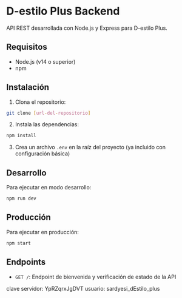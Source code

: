 # D-estilo Plus Backend

API REST desarrollada con Node.js y Express para D-estilo Plus.

## Requisitos

- Node.js (v14 o superior)
- npm

## Instalación

1. Clona el repositorio:
```bash
git clone [url-del-repositorio]
```

2. Instala las dependencias:
```bash
npm install
```

3. Crea un archivo `.env` en la raíz del proyecto (ya incluido con configuración básica)

## Desarrollo

Para ejecutar en modo desarrollo:
```bash
npm run dev
```

## Producción

Para ejecutar en producción:
```bash
npm start
```

## Endpoints

- `GET /`: Endpoint de bienvenida y verificación de estado de la API


clave servidor: YpRZqrxJgDVT
usuario: sardyesi_dEstilo_plus

